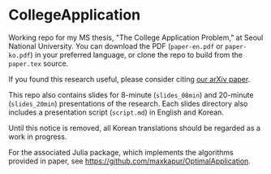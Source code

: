 # CollegeApplication
Working repo for my MS thesis, "The College Application Problem," at Seoul National University. You can download the PDF (`paper-en.pdf` or `paper-ko.pdf`) in your preferred language, or clone the repo to build from the `paper.tex` source.

If you found this research useful, please consider citing [our arXiv paper](https://arxiv.org/abs/2205.01869).

This repo also contains slides for 8-minute (`slides_08min`) and 20-minute (`slides_20min`) presentations of the research. Each slides directory also includes a presentation script (`script.md`) in English and Korean.

Until this notice is removed, all Korean translations should be regarded as a work in progress.

For the associated Julia package, which implements the algorithms provided in paper, see https://github.com/maxkapur/OptimalApplication.
